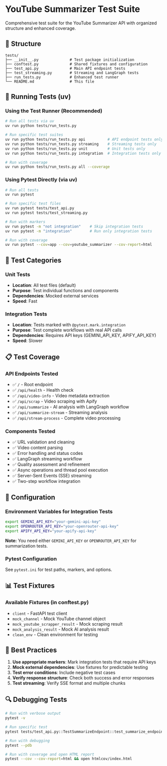# YouTube Summarizer Test Suite

Comprehensive test suite for the YouTube Summarizer API with organized structure and enhanced coverage.

## 📁 Structure

```
tests/
├── __init__.py              # Test package initialization
├── conftest.py              # Shared fixtures and configuration
├── test_api.py              # Main API endpoint tests
├── test_streaming.py        # Streaming and LangGraph tests
├── run_tests.py             # Enhanced test runner
└── README.md                # This file
```

## 🚀 Running Tests (uv)

### Using the Test Runner (Recommended)

```bash
# Run all tests via uv
uv run python tests/run_tests.py

# Run specific test suites
uv run python tests/run_tests.py api          # API endpoint tests only
uv run python tests/run_tests.py streaming    # Streaming tests only
uv run python tests/run_tests.py unit         # Unit tests only
uv run python tests/run_tests.py integration  # Integration tests only

# Run with coverage
uv run python tests/run_tests.py all --coverage
```

### Using Pytest Directly (via uv)

```bash
# Run all tests
uv run pytest

# Run specific test files
uv run pytest tests/test_api.py
uv run pytest tests/test_streaming.py

# Run with markers
uv run pytest -m "not integration"    # Skip integration tests
uv run pytest -m "integration"        # Run only integration tests

# Run with coverage
uv run pytest --cov=app --cov=youtube_summarizer --cov-report=html
```

## 🧪 Test Categories

### Unit Tests
- **Location**: All test files (default)
- **Purpose**: Test individual functions and components
- **Dependencies**: Mocked external services
- **Speed**: Fast

### Integration Tests  
- **Location**: Tests marked with `@pytest.mark.integration`
- **Purpose**: Test complete workflows with real API calls
- **Dependencies**: Requires API keys (GEMINI_API_KEY, APIFY_API_KEY)
- **Speed**: Slower

## 📋 Test Coverage

### API Endpoints Tested
- ✅ `/` - Root endpoint
- ✅ `/api/health` - Health check
- ✅ `/api/video-info` - Video metadata extraction
- ✅ `/api/scrap` - Video scraping with Apify
- ✅ `/api/summarize` - AI analysis with LangGraph workflow
- ✅ `/api/summarize-stream` - Streaming analysis
- ✅ `/api/stream-process` - Complete video processing

### Components Tested
- ✅ URL validation and cleaning
- ✅ Video content parsing
- ✅ Error handling and status codes
- ✅ LangGraph streaming workflow
- ✅ Quality assessment and refinement
- ✅ Async operations and thread pool execution
- ✅ Server-Sent Events (SSE) streaming
- ✅ Two-step workflow integration

## 🔧 Configuration

### Environment Variables for Integration Tests
```bash
export GEMINI_API_KEY="your-gemini-api-key"
export OPENROUTER_API_KEY="your-openrouter-api-key"
export APIFY_API_KEY="your-apify-api-key"
```

**Note:** You need either `GEMINI_API_KEY` or `OPENROUTER_API_KEY` for summarization tests.

### Pytest Configuration
See `pytest.ini` for test paths, markers, and options.

## 📊 Test Fixtures

### Available Fixtures (in conftest.py)
- `client` - FastAPI test client
- `mock_channel` - Mock YouTube channel object
- `mock_youtube_scrapper_result` - Mock scraping result
- `mock_analysis_result` - Mock AI analysis result
- `clean_env` - Clean environment for testing

## 🎯 Best Practices

1. **Use appropriate markers**: Mark integration tests that require API keys
2. **Mock external dependencies**: Use fixtures for predictable testing
3. **Test error conditions**: Include negative test cases
4. **Verify response structure**: Check both success and error responses
5. **Test streaming**: Verify SSE format and multiple chunks

## 🔍 Debugging Tests

```bash
# Run with verbose output
pytest -v

# Run specific test
pytest tests/test_api.py::TestSummarizeEndpoint::test_summarize_endpoint_success

# Run with debugging
pytest --pdb

# Run with coverage and open HTML report
pytest --cov --cov-report=html && open htmlcov/index.html
```
